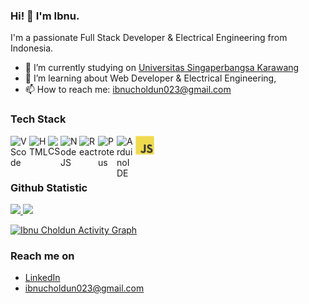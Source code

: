 ### Hi! 👋 I'm Ibnu.

I'm a passionate Full Stack Developer & Electrical Engineering from Indonesia.
- 🔭 I’m currently studying on <a href="https://unsika.ac.id/">Universitas Singaperbangsa Karawang</a>
- 🌱 I’m learning about Web Developer & Electrical Engineering, 
- 📫 How to reach me: ibnucholdun023@gmail.com

### Tech Stack

<a href="https://code.visualstudio.com/"><img align="left" alt="VScode" title="VSCode" width="30px" src="https://cdn.jsdelivr.net/gh/devicons/devicon/icons/vscode/vscode-original.svg" /></a>
  <a href="#"><img align="left" alt="HTML" title="HTML" width="30px" src="https://upload.wikimedia.org/wikipedia/commons/thumb/6/61/HTML5_logo_and_wordmark.svg/512px-HTML5_logo_and_wordmark.svg.png?20170517184425" /></a>
  <a href="#"><img align="left" alt="CSS" title="CSS" width="20px" height="30px" src="https://upload.wikimedia.org/wikipedia/commons/thumb/d/d5/CSS3_logo_and_wordmark.svg/363px-CSS3_logo_and_wordmark.svg.png" /></a>
  <a href="https://developer.mozilla.org/en-US/docs/Web/JavaScript"><img alt="javascript" width="30px" src="https://raw.githubusercontent.com/devicons/devicon/master/icons/javascript/javascript-original.svg" /> </a> 
  <a href="https://nodejs.org/"><img align="left" alt="NodeJS" title="NodeJS" width="30px" src="https://seeklogo.com/images/N/nodejs-logo-FBE122E377-seeklogo.com.png" /></a>
  <a href="https://reactjs.org/"><img align="left" alt="React" title="React" width="30px" src="https://cdn.worldvectorlogo.com/logos/react-2.svg" /></a>
  <a href="https://www.labcenter.com/"><img align="left" alt="Proteus" title="Proteus" width="30px" src="https://2.bp.blogspot.com/-XsaZsMUD8Pg/WPR6kVhxo8I/AAAAAAAAAhw/xSImpQyf2sErYbQoDtswpwbWyLWaoxMaQCLcB/s1600/logo%2Bproteus.jpg" /></a>
    <a href="https://www.arduino.cc/en/software"><img align="left" alt="ArduinoIDE" title="ArduinoIDE" width="30px" src="https://www.nesabamedia.com/wp-content/uploads/2019/07/Arduino-IDE-Logo-1.png" /></a>
  <br>
  <br>
  
### Github Statistic
<p align="left">
<a href="https://github.com/ibnucholdun">
  <img height="180em" src="https://github-readme-stats-eight-theta.vercel.app/api?username=ibnucholdun&show_icons=true&theme=algolia&include_all_commits=true&count_private=true"/>
  <img height="180em" src="https://github-readme-stats-eight-theta.vercel.app/api/top-langs/?username=ibnucholdun&layout=compact&langs_count=8&theme=algolia"/>
</a>
</p>

<a href="https://github.com/ibnucholdun/github-readme-activity-graph"><img alt="Ibnu Choldun Activity Graph" src="https://activity-graph.herokuapp.com/graph?username=ibnucholdun&bg_color=050f2c&color=58a6ff&line=000080&point=FFFFFF&hide_border=true" /></a>

### Reach me on
- <a href="https://www.linkedin.com/in/ibnu-choldun-19904322a">LinkedIn</a>
- ibnucholdun023@gmail.com
